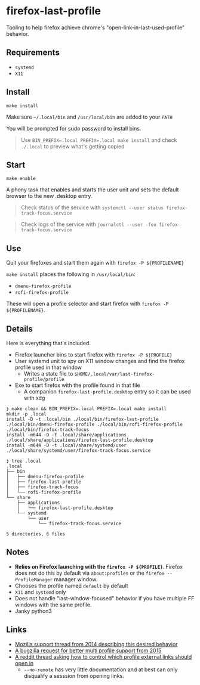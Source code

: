 # firefox-last-profile

Tooling to help firefox achieve chrome's "open-link-in-last-used-profile" behavior.

## Requirements

* `systemd`
* `X11`

## Install

```
make install
```

Make sure `~/.local/bin` and `/usr/local/bin` are added to your `PATH`

You will be prompted for sudo password to install bins.

> Use `BIN_PREFIX=.local PREFIX=.local make install` and check `./.local` to preview what's getting copied

## Start

```
make enable
```

A phony task that enables and starts the user unit and sets the default browser to the new
.desktop entry.

> Check status of the service with `systemctl --user status firefox-track-focus.service`

> Check logs of the service with `journalctl --user -feu firefox-track-focus.service`

## Use

Quit your firefoxes and start them again with `firefox -P ${PROFILENAME}`

`make install` places the following in `/usr/local/bin`:
* `dmenu-firefox-profile`
* `rofi-firefox-profile`

These will open a profile selector and start firefox with `firefox -P ${PROFILENAME}`.

## Details

Here is everything that's included.

* Firefox launcher bins to start firefox with `firefox -P ${PROFILE}`
* User systemd unit to spy on X11 window changes and find the firefox profile used in that window
    * Writes a state file to `$HOME/.local/var/last-firefox-profile/profile`
* Exe to start firefox with the profile found in that file
    * A companion `firefox-last-profile.desktop` entry so it can be used with xdg

```
❯ make clean && BIN_PREFIX=.local PREFIX=.local make install
mkdir -p .local
install -D -t .local/bin ./local/bin/firefox-last-profile ./local/bin/dmenu-firefox-profile ./local/bin/rofi-firefox-profile ./local/bin/firefox-track-focus
install -m644 -D -t .local/share/applications ./local/share/applications/firefox-last-profile.desktop
install -m644 -D -t .local/share/systemd/user ./local/share/systemd/user/firefox-track-focus.service

❯ tree .local
.local
├── bin
│   ├── dmenu-firefox-profile
│   ├── firefox-last-profile
│   ├── firefox-track-focus
│   └── rofi-firefox-profile
└── share
    ├── applications
    │   └── firefox-last-profile.desktop
    └── systemd
        └── user
            └── firefox-track-focus.service

5 directories, 6 files
```


## Notes

* **Relies on Firefox launching with the `firefox -P ${PROFILE}`**. Firefox does not do this
by default via `about:profiles` or the `firefox --ProfileManager` manager window.
* Chooses the profile named `default` by default
* `X11` and `systemd` only
* Does not handle "last-window-focused" behavior if you have multiple FF windows with the same profile.
* Janky python3

## Links

* [Mozilla support thread from 2014 describing this desired behavior](https://support.mozilla.org/en-US/questions/999493)
* [A bugzilla request for better multi profile support from 2015](https://bugzilla.mozilla.org/show_bug.cgi?id=1153655)
* [A reddit thread asking how to control which profile external links should open in](https://www.reddit.com/r/firefox/comments/hzjgi3/multiple_open_firefox_profiles_controlling_which/)
    * `--no-remote` has very little documentation and at best can only disqualify a sesssion from opening links.
